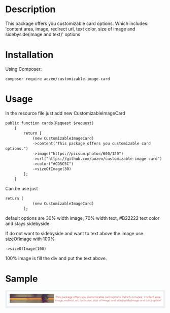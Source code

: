 # Description
This package offers you customizable card options. Which includes: 'content area, image, redirect url, text color, size of image and sidebyside(image and text)' options

# Installation
Using Composer:

```
composer require aozen/customizable-image-card
```

# Usage
In the resource file just add new CustomizableImageCard

```
public function cards(Request $request)
    {
        return [
            (new CustomizableImageCard)
            ->content("This package offers you customizable card options.")
            ->image("https://picsum.photos/600/120")
            ->url("https://github.com/aozen/customizable-image-card")
            ->color("#CD5C5C")
            ->sizeOfImage(30)
        ];
    }
```

Can be use just 
```
return [
            (new CustomizableImageCard)
        ];
```

default options are 30% width image, 70% width text, #B22222 text color and stays sidebyside.

If do not want to sidebyside and want to text above the image use sizeOfImage with 100%
```
->sizeOfImage(100)
```

100% image is fill the div and put the text above.

# Sample

![alt text](https://raw.githubusercontent.com/aozen/customizable-image-card/master/img/Card.png)
